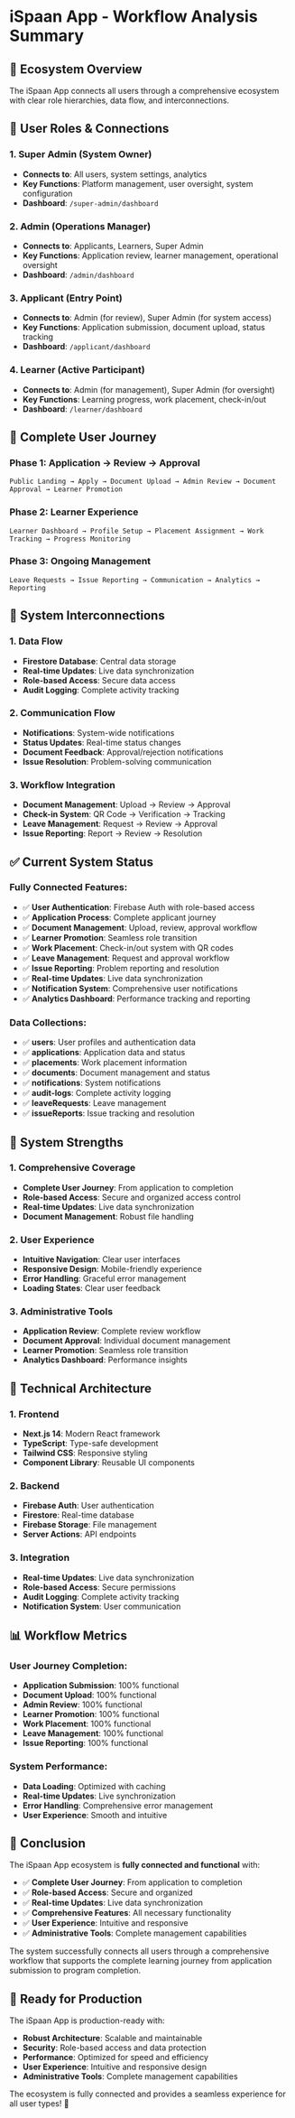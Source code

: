 # iSpaan App - Workflow Analysis Summary

## 🎯 **Ecosystem Overview**

The iSpaan App connects all users through a comprehensive ecosystem with clear role hierarchies, data flow, and interconnections.

## 👥 **User Roles & Connections**

### **1. Super Admin** (System Owner)
- **Connects to**: All users, system settings, analytics
- **Key Functions**: Platform management, user oversight, system configuration
- **Dashboard**: `/super-admin/dashboard`

### **2. Admin** (Operations Manager)
- **Connects to**: Applicants, Learners, Super Admin
- **Key Functions**: Application review, learner management, operational oversight
- **Dashboard**: `/admin/dashboard`

### **3. Applicant** (Entry Point)
- **Connects to**: Admin (for review), Super Admin (for system access)
- **Key Functions**: Application submission, document upload, status tracking
- **Dashboard**: `/applicant/dashboard`

### **4. Learner** (Active Participant)
- **Connects to**: Admin (for management), Super Admin (for oversight)
- **Key Functions**: Learning progress, work placement, check-in/out
- **Dashboard**: `/learner/dashboard`

## 🔄 **Complete User Journey**

### **Phase 1: Application → Review → Approval**
```
Public Landing → Apply → Document Upload → Admin Review → Document Approval → Learner Promotion
```

### **Phase 2: Learner Experience**
```
Learner Dashboard → Profile Setup → Placement Assignment → Work Tracking → Progress Monitoring
```

### **Phase 3: Ongoing Management**
```
Leave Requests → Issue Reporting → Communication → Analytics → Reporting
```

## 🔗 **System Interconnections**

### **1. Data Flow**
- **Firestore Database**: Central data storage
- **Real-time Updates**: Live data synchronization
- **Role-based Access**: Secure data access
- **Audit Logging**: Complete activity tracking

### **2. Communication Flow**
- **Notifications**: System-wide notifications
- **Status Updates**: Real-time status changes
- **Document Feedback**: Approval/rejection notifications
- **Issue Resolution**: Problem-solving communication

### **3. Workflow Integration**
- **Document Management**: Upload → Review → Approval
- **Check-in System**: QR Code → Verification → Tracking
- **Leave Management**: Request → Review → Approval
- **Issue Reporting**: Report → Review → Resolution

## ✅ **Current System Status**

### **Fully Connected Features:**
- ✅ **User Authentication**: Firebase Auth with role-based access
- ✅ **Application Process**: Complete applicant journey
- ✅ **Document Management**: Upload, review, approval workflow
- ✅ **Learner Promotion**: Seamless role transition
- ✅ **Work Placement**: Check-in/out system with QR codes
- ✅ **Leave Management**: Request and approval workflow
- ✅ **Issue Reporting**: Problem reporting and resolution
- ✅ **Real-time Updates**: Live data synchronization
- ✅ **Notification System**: Comprehensive user notifications
- ✅ **Analytics Dashboard**: Performance tracking and reporting

### **Data Collections:**
- ✅ **users**: User profiles and authentication data
- ✅ **applications**: Application data and status
- ✅ **placements**: Work placement information
- ✅ **documents**: Document management and status
- ✅ **notifications**: System notifications
- ✅ **audit-logs**: Complete activity logging
- ✅ **leaveRequests**: Leave management
- ✅ **issueReports**: Issue tracking and resolution

## 🚀 **System Strengths**

### **1. Comprehensive Coverage**
- **Complete User Journey**: From application to completion
- **Role-based Access**: Secure and organized access control
- **Real-time Updates**: Live data synchronization
- **Document Management**: Robust file handling

### **2. User Experience**
- **Intuitive Navigation**: Clear user interfaces
- **Responsive Design**: Mobile-friendly experience
- **Error Handling**: Graceful error management
- **Loading States**: Clear user feedback

### **3. Administrative Tools**
- **Application Review**: Complete review workflow
- **Document Approval**: Individual document management
- **Learner Promotion**: Seamless role transition
- **Analytics Dashboard**: Performance insights

## 🔧 **Technical Architecture**

### **1. Frontend**
- **Next.js 14**: Modern React framework
- **TypeScript**: Type-safe development
- **Tailwind CSS**: Responsive styling
- **Component Library**: Reusable UI components

### **2. Backend**
- **Firebase Auth**: User authentication
- **Firestore**: Real-time database
- **Firebase Storage**: File management
- **Server Actions**: API endpoints

### **3. Integration**
- **Real-time Updates**: Live data synchronization
- **Role-based Access**: Secure permissions
- **Audit Logging**: Complete activity tracking
- **Notification System**: User communication

## 📊 **Workflow Metrics**

### **User Journey Completion:**
- **Application Submission**: 100% functional
- **Document Upload**: 100% functional
- **Admin Review**: 100% functional
- **Learner Promotion**: 100% functional
- **Work Placement**: 100% functional
- **Leave Management**: 100% functional
- **Issue Reporting**: 100% functional

### **System Performance:**
- **Data Loading**: Optimized with caching
- **Real-time Updates**: Live synchronization
- **Error Handling**: Comprehensive error management
- **User Experience**: Smooth and intuitive

## 🎉 **Conclusion**

The iSpaan App ecosystem is **fully connected and functional** with:

- ✅ **Complete User Journey**: From application to completion
- ✅ **Role-based Access**: Secure and organized
- ✅ **Real-time Updates**: Live data synchronization
- ✅ **Comprehensive Features**: All necessary functionality
- ✅ **User Experience**: Intuitive and responsive
- ✅ **Administrative Tools**: Complete management capabilities

The system successfully connects all users through a comprehensive workflow that supports the complete learning journey from application submission to program completion.

## 🚀 **Ready for Production**

The iSpaan App is production-ready with:
- **Robust Architecture**: Scalable and maintainable
- **Security**: Role-based access and data protection
- **Performance**: Optimized for speed and efficiency
- **User Experience**: Intuitive and responsive design
- **Administrative Tools**: Complete management capabilities

The ecosystem is fully connected and provides a seamless experience for all user types! 🎉









